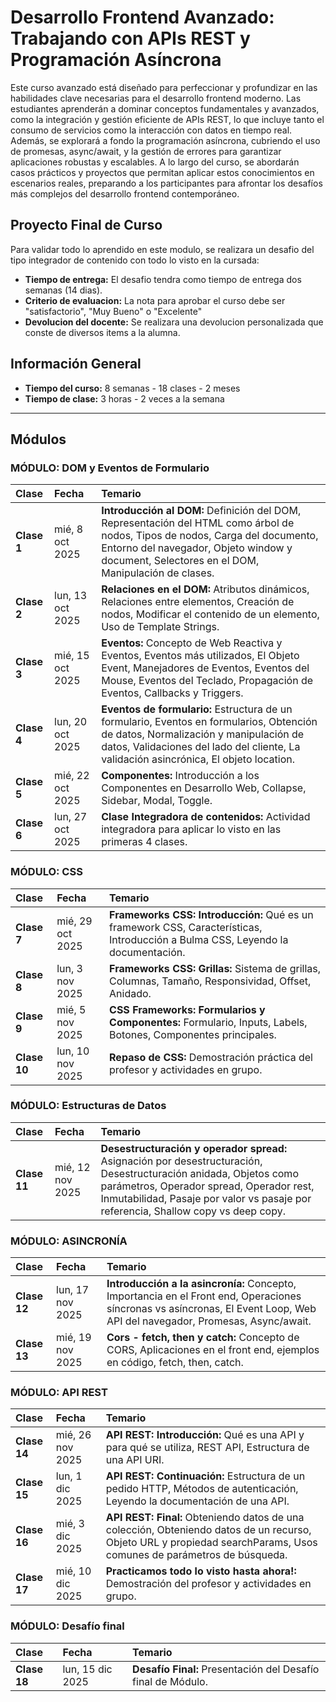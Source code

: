 # Desarrollo Frontend Avanzado: Trabajando con APIs REST y Programación Asíncrona

Este curso avanzado está diseñado para perfeccionar y profundizar en las habilidades clave necesarias para el desarrollo frontend moderno. Las estudiantes aprenderán a dominar conceptos fundamentales y avanzados, como la integración y gestión eficiente de APIs REST, lo que incluye tanto el consumo de servicios como la interacción con datos en tiempo real. Además, se explorará a fondo la programación asíncrona, cubriendo el uso de promesas, async/await, y la gestión de errores para garantizar aplicaciones robustas y escalables. A lo largo del curso, se abordarán casos prácticos y proyectos que permitan aplicar estos conocimientos en escenarios reales, preparando a los participantes para afrontar los desafíos más complejos del desarrollo frontend contemporáneo.

## Proyecto Final de Curso

Para validar todo lo aprendido en este modulo, se realizara un desafio del tipo integrador de contenido con todo lo visto en la cursada:

*   **Tiempo de entrega:** El desafio tendra como tiempo de entrega dos semanas (14 dias).
*   **Criterio de evaluacion:** La nota para aprobar el curso debe ser "satisfactorio", "Muy Bueno" o "Excelente"
*   **Devolucion del docente:** Se realizara una devolucion personalizada que conste de diversos items a la alumna.

## Información General

*   **Tiempo del curso:** 8 semanas - 18 clases - 2 meses
*   **Tiempo de clase:** 3 horas - 2 veces a la semana

---

## Módulos

### MÓDULO: DOM y Eventos de Formulario

| Clase | Fecha | Temario |
| :--- | :--- | :--- |
| **Clase 1** | mié, 8 oct 2025 | **Introducción al DOM:** Definición del DOM, Representación del HTML como árbol de nodos, Tipos de nodos, Carga del documento, Entorno del navegador, Objeto window y document, Selectores en el DOM, Manipulación de clases. |
| **Clase 2** | lun, 13 oct 2025 | **Relaciones en el DOM:** Atributos dinámicos, Relaciones entre elementos, Creación de nodos, Modificar el contenido de un elemento, Uso de Template Strings. |
| **Clase 3** | mié, 15 oct 2025 | **Eventos:** Concepto de Web Reactiva y Eventos, Eventos más utilizados, El Objeto Event, Manejadores de Eventos, Eventos del Mouse, Eventos del Teclado, Propagación de Eventos, Callbacks y Triggers. |
| **Clase 4** | lun, 20 oct 2025 | **Eventos de formulario:** Estructura de un formulario, Eventos en formularios, Obtención de datos, Normalización y manipulación de datos, Validaciones del lado del cliente, La validación asincrónica, El objeto location. |
| **Clase 5** | mié, 22 oct 2025 | **Componentes:** Introducción a los Componentes en Desarrollo Web, Collapse, Sidebar, Modal, Toggle. |
| **Clase 6** | lun, 27 oct 2025 | **Clase Integradora de contenidos:** Actividad integradora para aplicar lo visto en las primeras 4 clases. |

### MÓDULO: CSS

| Clase | Fecha | Temario |
| :--- | :--- | :--- |
| **Clase 7**| mié, 29 oct 2025 | **Frameworks CSS: Introducción:** Qué es un framework CSS, Características, Introducción a Bulma CSS, Leyendo la documentación. |
| **Clase 8**| lun, 3 nov 2025 | **Frameworks CSS: Grillas:** Sistema de grillas, Columnas, Tamaño, Responsividad, Offset, Anidado. |
| **Clase 9** | mié, 5 nov 2025 | **CSS Frameworks: Formularios y Componentes:** Formulario, Inputs, Labels, Botones, Componentes principales. |
| **Clase 10** | lun, 10 nov 2025 | **Repaso de CSS:** Demostración práctica del profesor y actividades en grupo. |

### MÓDULO: Estructuras de Datos

| Clase | Fecha | Temario |
| :--- | :--- | :--- |
| **Clase 11** | mié, 12 nov 2025 | **Desestructuración y operador spread:** Asignación por desestructuración, Desestructuración anidada, Objetos como parámetros, Operador spread, Operador rest, Inmutabilidad, Pasaje por valor vs pasaje por referencia, Shallow copy vs deep copy. |

### MÓDULO: ASINCRONÍA

| Clase | Fecha | Temario |
| :--- | :--- | :--- |
| **Clase 12** | lun, 17 nov 2025 | **Introducción a la asincronía:** Concepto, Importancia en el Front end, Operaciones síncronas vs asíncronas, El Event Loop, Web API del navegador, Promesas, Async/await. |
| **Clase 13** | mié, 19 nov 2025 | **Cors - fetch, then y catch:** Concepto de CORS, Aplicaciones en el front end, ejemplos en código, fetch, then, catch. |

### MÓDULO: API REST

| Clase | Fecha | Temario |
| :--- | :--- | :--- |
| **Clase 14**| mié, 26 nov 2025 | **API REST: Introducción:** Qué es una API y para qué se utiliza, REST API, Estructura de una API URI. |
| **Clase 15** | lun, 1 dic 2025 | **API REST: Continuación:** Estructura de un pedido HTTP, Métodos de autenticación, Leyendo la documentación de una API. |
| **Clase 16** | mié, 3 dic 2025 | **API REST: Final:** Obteniendo datos de una colección, Obteniendo datos de un recurso, Objeto URL y propiedad searchParams, Usos comunes de parámetros de búsqueda. |
| **Clase 17**| mié, 10 dic 2025 | **Practicamos todo lo visto hasta ahora!:** Demostración del profesor y actividades en grupo. |

### MÓDULO: Desafío final

| Clase | Fecha | Temario |
| :--- | :--- | :--- |
| **Clase 18** | lun, 15 dic 2025 | **Desafío Final:** Presentación del Desafío final de Módulo. |
